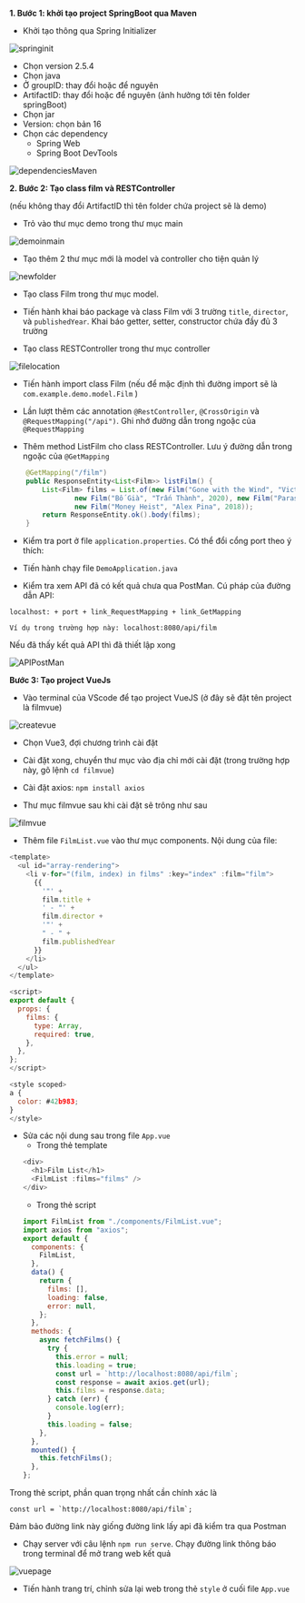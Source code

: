 **1. Bước 1: khởi tạo project SpringBoot qua Maven**

- Khởi tạo thông qua Spring Initializer

![springinit](img/springinit.png)

- Chọn version 2.5.4
- Chọn java
- Ở groupID: thay đổi hoặc để nguyên
- ArtifactID: thay đổi hoặc để nguyên (ảnh hưởng tới tên folder springBoot)
- Chọn jar
- Version: chọn bản 16
- Chọn các dependency
  - Spring Web
  - Spring Boot DevTools

![dependenciesMaven
](img/dependencies.png)

**2. Bước 2: Tạo class film và RESTController**

(nếu không thay đổi ArtifactID thì tên folder chứa project sẽ là demo)

- Trỏ vào thư mục demo trong thư mục main

![demoinmain
](img/demoinmain.png)

- Tạo thêm 2 thư mục mới là model và controller cho tiện quản lý

![newfolder](img/newfolder.png)

- Tạo class Film trong thư mục model.

- Tiến hành khai báo package và class Film với 3 trường `title`, `director`, và `publishedYear`. Khai báo getter, setter, constructor chứa đầy đủ 3 trường

- Tạo class RESTController trong thư mục controller

![filelocation](img/filelocation.png)

- Tiến hành import class Film (nếu để mặc định thì đường import sẽ là `com.example.demo.model.Film` )

- Lần lượt thêm các annotation `@RestController`,
  `@CrossOrigin` và `@RequestMapping("/api")`. Ghi nhớ đường dẫn trong ngoặc của `@RequestMapping`

- Thêm method ListFilm cho class RESTController. Lưu ý đường dẫn trong ngoặc của `@GetMapping`

```java
    @GetMapping("/film")
    public ResponseEntity<List<Film>> listFilm() {
        List<Film> films = List.of(new Film("Gone with the Wind", "Victor Fleming, David O. Selznick", 1939),
                new Film("Bố Già", "Trấn Thành", 2020), new Film("Parasite", "Bong Joon-ho", 2019),
                new Film("Money Heist", "Alex Pina", 2018));
        return ResponseEntity.ok().body(films);
    }
```

- Kiểm tra port ở file `application.properties`. Có thể đổi cổng port theo ý thích:

- Tiến hành chạy file `DemoApplication.java`

- Kiểm tra xem API đã có kết quả chưa qua PostMan. Cú pháp của đường dẫn API:

```
localhost: + port + link_RequestMapping + link_GetMapping

Ví dụ trong trường hợp này: localhost:8080/api/film
```

Nếu đã thấy kết quả API thì đã thiết lập xong

![APIPostMan](img/postman.png)

**Bước 3: Tạo project VueJs**

- Vào terminal của VScode để tạo project VueJS
  (ở đây sẽ đặt tên project là filmvue)

![createvue](img/createvue.png)

- Chọn Vue3, đợi chương trình cài đặt

- Cài đặt xong, chuyển thư mục vào địa chỉ mới cài đặt (trong trường hợp này, gõ lệnh `cd filmvue`)

- Cài đặt axios: `npm install axios`

- Thư mục filmvue sau khi cài đặt sẽ trông như sau

![filmvue](img/filmvue.png)

- Thêm file `FilmList.vue` vào thư mục components. Nội dung của file:

```javascript
<template>
  <ul id="array-rendering">
    <li v-for="(film, index) in films" :key="index" :film="film">
      {{
        '"' +
        film.title +
        ' - "' +
        film.director +
        '"' +
        " - " +
        film.publishedYear
      }}
    </li>
  </ul>
</template>

<script>
export default {
  props: {
    films: {
      type: Array,
      required: true,
    },
  },
};
</script>

<style scoped>
a {
  color: #42b983;
}
</style>
```

- Sửa các nội dung sau trong file `App.vue`
  - Trong thẻ template
  ```javascript
  <div>
    <h1>Film List</h1>
    <FilmList :films="films" />
  </div>
  ```
  - Trong thẻ script
  ```javascript
  import FilmList from "./components/FilmList.vue";
  import axios from "axios";
  export default {
    components: {
      FilmList,
    },
    data() {
      return {
        films: [],
        loading: false,
        error: null,
      };
    },
    methods: {
      async fetchFilms() {
        try {
          this.error = null;
          this.loading = true;
          const url = `http://localhost:8080/api/film`;
          const response = await axios.get(url);
          this.films = response.data;
        } catch (err) {
          console.log(err);
        }
        this.loading = false;
      },
    },
    mounted() {
      this.fetchFilms();
    },
  };
  ```

Trong thẻ script, phần quan trọng nhất cần chính xác là

```
const url = `http://localhost:8080/api/film`;
```

Đảm bảo đường link này giống đường link lấy api đã kiểm tra qua Postman

- Chạy server với câu lệnh `npm run serve`. Chạy đường link thông báo trong terminal để mở trang web kết quả

![vuepage](img/vuepage.png)

- Tiến hành trang trí, chỉnh sửa lại web trong thẻ `style` ở cuối file `App.vue`
